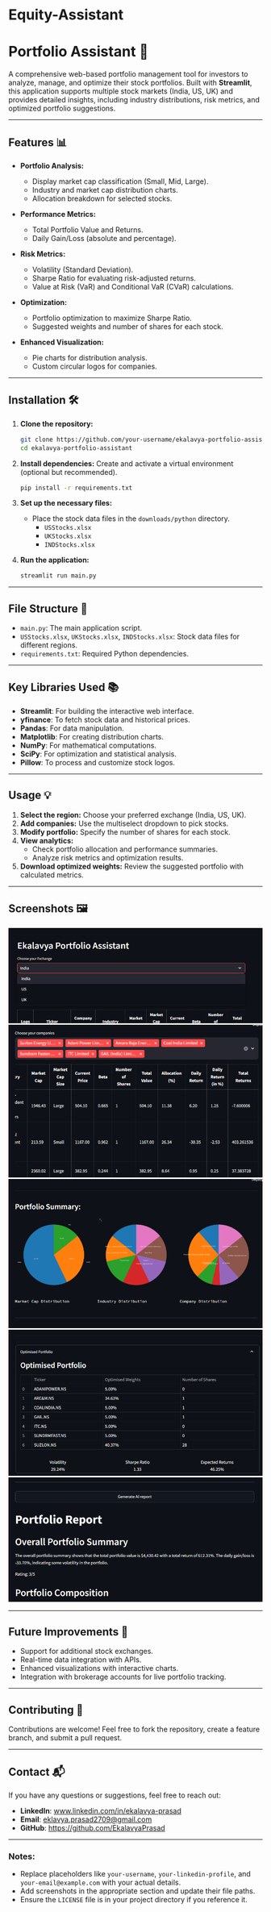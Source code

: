 # Equity-Assistant

# Portfolio Assistant 💬

A comprehensive web-based portfolio management tool for investors to analyze, manage, and optimize their stock portfolios. Built with **Streamlit**, this application supports multiple stock markets (India, US, UK) and provides detailed insights, including industry distributions, risk metrics, and optimized portfolio suggestions.

---

## Features 📊

- **Portfolio Analysis:**
  - Display market cap classification (Small, Mid, Large).
  - Industry and market cap distribution charts.
  - Allocation breakdown for selected stocks.
  
- **Performance Metrics:**
  - Total Portfolio Value and Returns.
  - Daily Gain/Loss (absolute and percentage).
  
- **Risk Metrics:**
  - Volatility (Standard Deviation).
  - Sharpe Ratio for evaluating risk-adjusted returns.
  - Value at Risk (VaR) and Conditional VaR (CVaR) calculations.

- **Optimization:**
  - Portfolio optimization to maximize Sharpe Ratio.
  - Suggested weights and number of shares for each stock.

- **Enhanced Visualization:**
  - Pie charts for distribution analysis.
  - Custom circular logos for companies.

---

## Installation 🛠️

1. **Clone the repository:**
   ```bash
   git clone https://github.com/your-username/ekalavya-portfolio-assistant.git
   cd ekalavya-portfolio-assistant
   ```

2. **Install dependencies:**
   Create and activate a virtual environment (optional but recommended).
   ```bash
   pip install -r requirements.txt
   ```

3. **Set up the necessary files:**
   - Place the stock data files in the `downloads/python` directory.
     - `USStocks.xlsx`
     - `UKStocks.xlsx`
     - `INDStocks.xlsx`

4. **Run the application:**
   ```bash
   streamlit run main.py
   ```

---

## File Structure 📁

- `main.py`: The main application script.
- `USStocks.xlsx`, `UKStocks.xlsx`, `INDStocks.xlsx`: Stock data files for different regions.
- `requirements.txt`: Required Python dependencies.

---

## Key Libraries Used 📚

- **Streamlit**: For building the interactive web interface.
- **yfinance**: To fetch stock data and historical prices.
- **Pandas**: For data manipulation.
- **Matplotlib**: For creating distribution charts.
- **NumPy**: For mathematical computations.
- **SciPy**: For optimization and statistical analysis.
- **Pillow**: To process and customize stock logos.

---

## Usage 💡

1. **Select the region:** Choose your preferred exchange (India, US, UK).
2. **Add companies:** Use the multiselect dropdown to pick stocks.
3. **Modify portfolio:** Specify the number of shares for each stock.
4. **View analytics:**
   - Check portfolio allocation and performance summaries.
   - Analyze risk metrics and optimization results.
5. **Download optimized weights:** Review the suggested portfolio with calculated metrics.

---

## Screenshots 🖼️

![Portfolio Overview](https://github.com/EkalavyaPrasad/Equity-Assistant/blob/d9485abfc2221ccfee67c5098ac9917417d6604d/EPA%20SS1.png)
![Portfolio_df](https://github.com/EkalavyaPrasad/Equity-Assistant/blob/d9485abfc2221ccfee67c5098ac9917417d6604d/EPA%20SS2.png)
![Portfolio Summary](https://github.com/EkalavyaPrasad/Equity-Assistant/blob/d9485abfc2221ccfee67c5098ac9917417d6604d/EPA%20SS3.png)
![Portfolio Optimisation](https://github.com/EkalavyaPrasad/Equity-Assistant/blob/d9485abfc2221ccfee67c5098ac9917417d6604d/EPA%20SS4.png)
![AI Report Generation](https://github.com/EkalavyaPrasad/Equity-Assistant/blob/d9485abfc2221ccfee67c5098ac9917417d6604d/EPA%20SS5.png)


---

## Future Improvements 🚀

- Support for additional stock exchanges.
- Real-time data integration with APIs.
- Enhanced visualizations with interactive charts.
- Integration with brokerage accounts for live portfolio tracking.

---

## Contributing 🤝

Contributions are welcome! Feel free to fork the repository, create a feature branch, and submit a pull request.

---

## Contact 📬

If you have any questions or suggestions, feel free to reach out:
- **LinkedIn**: www.linkedin.com/in/ekalavya-prasad
- **Email**: eklavya.prasad2709@gmail.com
- **GitHub**: https://github.com/EkalavyaPrasad

---

### Notes:
- Replace placeholders like `your-username`, `your-linkedin-profile`, and `your-email@example.com` with your actual details.
- Add screenshots in the appropriate section and update their file paths.
- Ensure the `LICENSE` file is in your project directory if you reference it.
